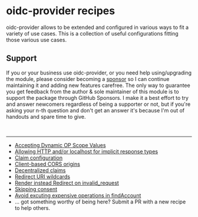# oidc-provider recipes

oidc-provider allows to be extended and configured in various ways to fit a variety of use cases.
This is a collection of useful configurations fitting those various use cases.

## Support

If you or your business use oidc-provider, or you need help using/upgrading the module, please consider becoming a [sponsor][support-sponsor] so I can continue maintaining it and adding new features carefree. The only way to guarantee you get feedback from the author & sole maintainer of this module is to support the package through GitHub Sponsors. I make it a best effort to try and answer newcomers regardless of being a supporter or not, but if you're asking your n-th question and don't get an answer it's because I'm out of handouts and spare time to give.

<br>

---

- [Accepting Dynamic OP Scope Values](dynamic_op_scope.md)
- [Allowing HTTP and/or localhost for implicit response types](implicit_http_localhost.md)
- [Claim configuration](claim_configuration.md)
- [Client-based CORS origins](client_based_origins.md)
- [Decentralized claims](decentralized_claims.md)
- [Redirect URI wildcards](redirect_uri_wildcards.md)
- [Render instead Redirect on invalid_request](skip_redirect.md)
- [Skipping consent](skip_consent.md)
- [Avoid excuting expensive operations in findAccount](avoid_exp_opts.md)
- ... got something worthy of being here? Submit a PR with a new recipe to help others.

[support-sponsor]: https://github.com/sponsors/panva
